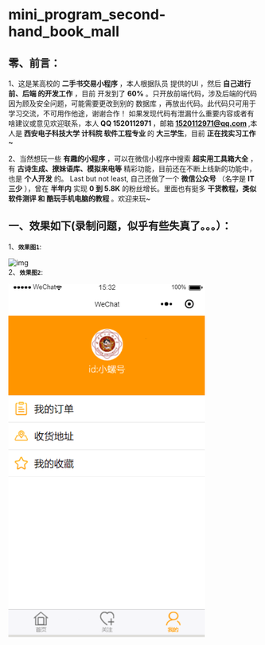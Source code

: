 # mini_program_second-hand_book_mall

## 零、前言：
1、这是某高校的 <strong>二手书交易小程序</strong> ，本人根据队员 提供的UI ，然后 <strong>自己进行 前、后端 的开发工作</strong> ，目前 开发到了 <strong>60%</strong> 。只开放前端代码，涉及后端的代码因为顾及安全问题，可能需要更改到别的 数据库 ，再放出代码。此代码只可用于学习交流，不可用作他途，谢谢合作！ 如果发现代码有泄漏什么重要内容或者有啥建议或意见欢迎联系，本人<strong> QQ 1520112971 </strong> ，邮箱<strong>  1520112971@qq.com </strong>,本人是<strong> 西安电子科技大学 计科院 软件工程专业 </strong>的 <strong>大三学生</strong>，目前 <strong>正在找实习工作~ </strong>

2、当然想玩一些 <strong>有趣的小程序</strong> ，可以在微信小程序中搜索  <strong>超实用工具箱大全</strong> ，有 <strong>古诗生成、撩妹语库、模拟来电等</strong> 精彩功能，目前还在不断上线新的功能中，也是 <strong>个人开发</strong> 的。 Last but not least, 自己还做了一个 <strong>微信公众号</strong> （名字是 <strong>IT三少</strong> ），曾在 <strong>半年内</strong> 实现 <strong>0 到 5.8K</strong> 的粉丝增长。里面也有挺多 <strong>干货教程，类似 软件测评 和 酷玩手机电脑的教程</strong> 。欢迎来玩~

## 一、效果如下(录制问题，似乎有些失真了。。。）：
1、<strong>`效果图1`</strong>:





















![img](https://github.com/CYBYOB/mini_program_second-hand_book_mall/blob/master/effect_of_screenshots/1.gif)
<br/>
2、<strong>`效果图2`</strong>:























![img](https://github.com/CYBYOB/mini_program_second-hand_book_mall/blob/master/effect_of_screenshots/2.gif)
